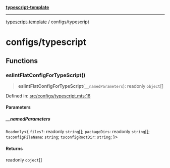 [**typescript-template**](../README.md)

---

[typescript-template](../README.md) / configs/typescript

# configs/typescript

## Functions

### eslintFlatConfigForTypeScript()

> **eslintFlatConfigForTypeScript**(`__namedParameters`): readonly `object`[]

Defined in: [src/configs/typescript.mts:16](https://github.com/noshiro-pf/eslint-config-typed/blob/main/src/configs/typescript.mts#L16)

#### Parameters

##### \_\_namedParameters

`Readonly`\<\{ `files?`: readonly `string`[]; `packageDirs`: readonly `string`[]; `tsconfigFileName`: `string`; `tsconfigRootDir`: `string`; \}\>

#### Returns

readonly `object`[]
